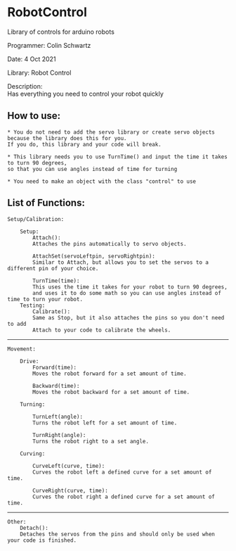 # RobotControl
Library of controls for arduino robots


Programmer: Colin Schwartz

Date: 4 Oct 2021

Library: Robot Control

Description:                                           
Has everything you need to control your robot quickly  



How to use:
---------------------------------------
	* You do not need to add the servo library or create servo objects because the library does this for you. 
	If you do, this library and your code will break.
	
	* This library needs you to use TurnTime() and input the time it takes to turn 90 degrees, 
	so that you can use angles instead of time for turning
	
	* You need to make an object with the class "control" to use


List of Functions:
---------------------------------------
	Setup/Calibration:
	
		Setup:
			Attach():
			Attaches the pins automatically to servo objects.

			AttachSet(servoLeftpin, servoRightpin):
			Similar to Attach, but allows you to set the servos to a different pin of your choice.      
		
			TurnTime(time):				
			This uses the time it takes for your robot to turn 90 degrees, 
			and uses it to do some math so you can use angles instead of time to turn your robot.
		Testing:
			Calibrate():
			Same as Stop, but it also attaches the pins so you don't need to add 
			Attach to your code to calibrate the wheels.

---------------------------------------

	Movement:

		Drive:
			Forward(time):
			Moves the robot forward for a set amount of time.

			Backward(time):
			Moves the robot backward for a set amount of time.

		Turning:

			TurnLeft(angle):
			Turns the robot left for a set amount of time.

			TurnRight(angle):
			Turns the robot right to a set angle.

		Curving:

			CurveLeft(curve, time):
			Curves the robot left a defined curve for a set amount of time.

			CurveRight(curve, time):
			Curves the robot right a defined curve for a set amount of time.

---------------------------------------

	Other:
		Detach():
		Detaches the servos from the pins and should only be used when your code is finished.
